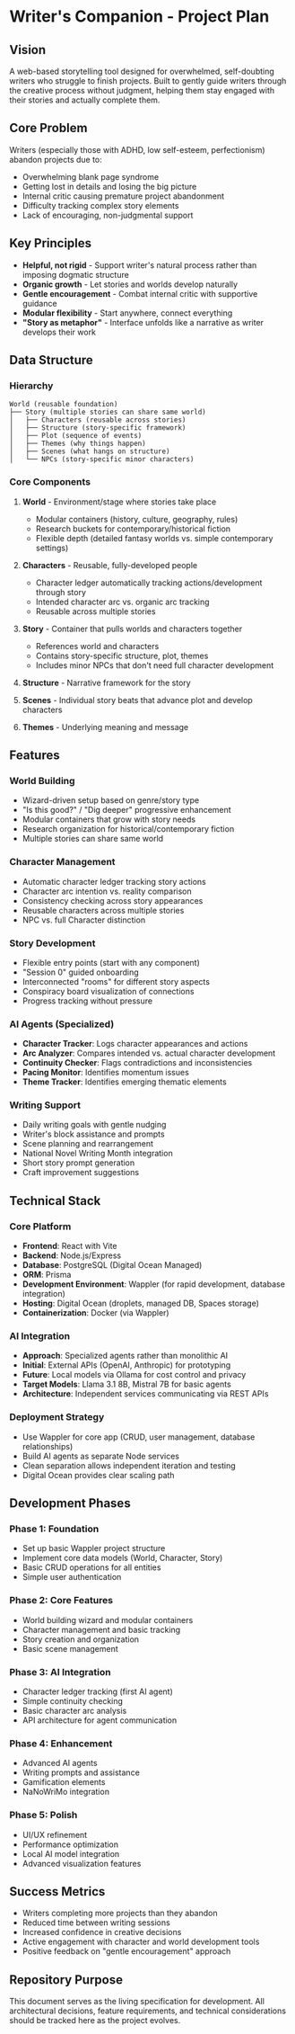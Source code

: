 # Writer's Companion - Project Plan

## Vision
A web-based storytelling tool designed for overwhelmed, self-doubting writers who struggle to finish projects. Built to gently guide writers through the creative process without judgment, helping them stay engaged with their stories and actually complete them.

## Core Problem
Writers (especially those with ADHD, low self-esteem, perfectionism) abandon projects due to:
- Overwhelming blank page syndrome
- Getting lost in details and losing the big picture
- Internal critic causing premature project abandonment
- Difficulty tracking complex story elements
- Lack of encouraging, non-judgmental support

## Key Principles
- **Helpful, not rigid** - Support writer's natural process rather than imposing dogmatic structure
- **Organic growth** - Let stories and worlds develop naturally
- **Gentle encouragement** - Combat internal critic with supportive guidance
- **Modular flexibility** - Start anywhere, connect everything
- **"Story as metaphor"** - Interface unfolds like a narrative as writer develops their work

## Data Structure

### Hierarchy
```
World (reusable foundation)
├── Story (multiple stories can share same world)
│   ├── Characters (reusable across stories)
│   ├── Structure (story-specific framework)
│   ├── Plot (sequence of events)
│   ├── Themes (why things happen)
│   ├── Scenes (what hangs on structure)
│   └── NPCs (story-specific minor characters)
```

### Core Components
1. **World** - Environment/stage where stories take place
   - Modular containers (history, culture, geography, rules)
   - Research buckets for contemporary/historical fiction
   - Flexible depth (detailed fantasy worlds vs. simple contemporary settings)

2. **Characters** - Reusable, fully-developed people
   - Character ledger automatically tracking actions/development through story
   - Intended character arc vs. organic arc tracking
   - Reusable across multiple stories

3. **Story** - Container that pulls worlds and characters together
   - References world and characters
   - Contains story-specific structure, plot, themes
   - Includes minor NPCs that don't need full character development

4. **Structure** - Narrative framework for the story
5. **Scenes** - Individual story beats that advance plot and develop characters
6. **Themes** - Underlying meaning and message

## Features

### World Building
- Wizard-driven setup based on genre/story type
- "Is this good?" / "Dig deeper" progressive enhancement
- Modular containers that grow with story needs
- Research organization for historical/contemporary fiction
- Multiple stories can share same world

### Character Management
- Automatic character ledger tracking story actions
- Character arc intention vs. reality comparison
- Consistency checking across story appearances
- Reusable characters across multiple stories
- NPC vs. full Character distinction

### Story Development
- Flexible entry points (start with any component)
- "Session 0" guided onboarding
- Interconnected "rooms" for different story aspects
- Conspiracy board visualization of connections
- Progress tracking without pressure

### AI Agents (Specialized)
- **Character Tracker**: Logs character appearances and actions
- **Arc Analyzer**: Compares intended vs. actual character development
- **Continuity Checker**: Flags contradictions and inconsistencies
- **Pacing Monitor**: Identifies momentum issues
- **Theme Tracker**: Identifies emerging thematic elements

### Writing Support
- Daily writing goals with gentle nudging
- Writer's block assistance and prompts
- Scene planning and rearrangement
- National Novel Writing Month integration
- Short story prompt generation
- Craft improvement suggestions

## Technical Stack

### Core Platform
- **Frontend**: React with Vite
- **Backend**: Node.js/Express
- **Database**: PostgreSQL (Digital Ocean Managed)
- **ORM**: Prisma
- **Development Environment**: Wappler (for rapid development, database integration)
- **Hosting**: Digital Ocean (droplets, managed DB, Spaces storage)
- **Containerization**: Docker (via Wappler)

### AI Integration
- **Approach**: Specialized agents rather than monolithic AI
- **Initial**: External APIs (OpenAI, Anthropic) for prototyping
- **Future**: Local models via Ollama for cost control and privacy
- **Target Models**: Llama 3.1 8B, Mistral 7B for basic agents
- **Architecture**: Independent services communicating via REST APIs

### Deployment Strategy
- Use Wappler for core app (CRUD, user management, database relationships)
- Build AI agents as separate Node services
- Clean separation allows independent iteration and testing
- Digital Ocean provides clear scaling path

## Development Phases

### Phase 1: Foundation
- Set up basic Wappler project structure
- Implement core data models (World, Character, Story)
- Basic CRUD operations for all entities
- Simple user authentication

### Phase 2: Core Features
- World building wizard and modular containers
- Character management and basic tracking
- Story creation and organization
- Basic scene management

### Phase 3: AI Integration
- Character ledger tracking (first AI agent)
- Simple continuity checking
- Basic character arc analysis
- API architecture for agent communication

### Phase 4: Enhancement
- Advanced AI agents
- Writing prompts and assistance
- Gamification elements
- NaNoWriMo integration

### Phase 5: Polish
- UI/UX refinement
- Performance optimization
- Local AI model integration
- Advanced visualization features

## Success Metrics
- Writers completing more projects than they abandon
- Reduced time between writing sessions
- Increased confidence in creative decisions
- Active engagement with character and world development tools
- Positive feedback on "gentle encouragement" approach

## Repository Purpose
This document serves as the living specification for development. All architectural decisions, feature requirements, and technical considerations should be tracked here as the project evolves.
